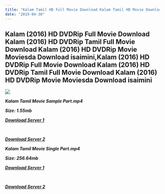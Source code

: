 ```yaml
---
title: "Kalam Tamil HD Full Movie Download Kalam Tamil HD Movie Download"
date: "2019-04-30"
---
```


## Kalam (2016) HD DVDRip Full Movie Download Kalam (2016) HD DVDRip Tamil Full Movie Download Kalam (2016) HD DVDRip Movie Moviesda Download isaimini,Kalam (2016) HD DVDRip Full Movie Download Kalam (2016) HD DVDRip Tamil Full Movie Download Kalam (2016) HD DVDRip Movie Moviesda Download isaimini

![](https://images.moviebuff.com/69b2ddf2-f4db-4d27-add3-c96508175787?w=1000)

**_Kalam Tamil Movie Sample Part.mp4_**

**_Size: 1.55mb_**

**_[Download Server 1](http://s2.uptofiles.net//files/Tamil{18b9e36be58349bcedc591cb24b1d58373c4fcb8ec6c90ee99c2d93b5f4aedc9}202016{18b9e36be58349bcedc591cb24b1d58373c4fcb8ec6c90ee99c2d93b5f4aedc9}20Movies/Kalam{18b9e36be58349bcedc591cb24b1d58373c4fcb8ec6c90ee99c2d93b5f4aedc9}20(2016){18b9e36be58349bcedc591cb24b1d58373c4fcb8ec6c90ee99c2d93b5f4aedc9}20HD{18b9e36be58349bcedc591cb24b1d58373c4fcb8ec6c90ee99c2d93b5f4aedc9}20DVDRip/Mp4{18b9e36be58349bcedc591cb24b1d58373c4fcb8ec6c90ee99c2d93b5f4aedc9}20HD{18b9e36be58349bcedc591cb24b1d58373c4fcb8ec6c90ee99c2d93b5f4aedc9}20(Single{18b9e36be58349bcedc591cb24b1d58373c4fcb8ec6c90ee99c2d93b5f4aedc9}20Part)/Kalam{18b9e36be58349bcedc591cb24b1d58373c4fcb8ec6c90ee99c2d93b5f4aedc9}20DVDRip{18b9e36be58349bcedc591cb24b1d58373c4fcb8ec6c90ee99c2d93b5f4aedc9}20HD{18b9e36be58349bcedc591cb24b1d58373c4fcb8ec6c90ee99c2d93b5f4aedc9}20Sample.mp4)_**

**_[  
](http://s2.uptofiles.net//files/Tamil{18b9e36be58349bcedc591cb24b1d58373c4fcb8ec6c90ee99c2d93b5f4aedc9}202016{18b9e36be58349bcedc591cb24b1d58373c4fcb8ec6c90ee99c2d93b5f4aedc9}20Movies/Kalam{18b9e36be58349bcedc591cb24b1d58373c4fcb8ec6c90ee99c2d93b5f4aedc9}20(2016){18b9e36be58349bcedc591cb24b1d58373c4fcb8ec6c90ee99c2d93b5f4aedc9}20HD{18b9e36be58349bcedc591cb24b1d58373c4fcb8ec6c90ee99c2d93b5f4aedc9}20DVDRip/Mp4{18b9e36be58349bcedc591cb24b1d58373c4fcb8ec6c90ee99c2d93b5f4aedc9}20HD{18b9e36be58349bcedc591cb24b1d58373c4fcb8ec6c90ee99c2d93b5f4aedc9}20(Single{18b9e36be58349bcedc591cb24b1d58373c4fcb8ec6c90ee99c2d93b5f4aedc9}20Part)/Kalam{18b9e36be58349bcedc591cb24b1d58373c4fcb8ec6c90ee99c2d93b5f4aedc9}20DVDRip{18b9e36be58349bcedc591cb24b1d58373c4fcb8ec6c90ee99c2d93b5f4aedc9}20HD{18b9e36be58349bcedc591cb24b1d58373c4fcb8ec6c90ee99c2d93b5f4aedc9}20Sample.mp4)_**

**_[Download Server 2](http://s2.uptofiles.net//files/Tamil{18b9e36be58349bcedc591cb24b1d58373c4fcb8ec6c90ee99c2d93b5f4aedc9}202016{18b9e36be58349bcedc591cb24b1d58373c4fcb8ec6c90ee99c2d93b5f4aedc9}20Movies/Kalam{18b9e36be58349bcedc591cb24b1d58373c4fcb8ec6c90ee99c2d93b5f4aedc9}20(2016){18b9e36be58349bcedc591cb24b1d58373c4fcb8ec6c90ee99c2d93b5f4aedc9}20HD{18b9e36be58349bcedc591cb24b1d58373c4fcb8ec6c90ee99c2d93b5f4aedc9}20DVDRip/Mp4{18b9e36be58349bcedc591cb24b1d58373c4fcb8ec6c90ee99c2d93b5f4aedc9}20HD{18b9e36be58349bcedc591cb24b1d58373c4fcb8ec6c90ee99c2d93b5f4aedc9}20(Single{18b9e36be58349bcedc591cb24b1d58373c4fcb8ec6c90ee99c2d93b5f4aedc9}20Part)/Kalam{18b9e36be58349bcedc591cb24b1d58373c4fcb8ec6c90ee99c2d93b5f4aedc9}20DVDRip{18b9e36be58349bcedc591cb24b1d58373c4fcb8ec6c90ee99c2d93b5f4aedc9}20HD{18b9e36be58349bcedc591cb24b1d58373c4fcb8ec6c90ee99c2d93b5f4aedc9}20Sample.mp4)_**

**_Kalam Tamil Movie Single Part.mp4_**

**_Size: 256.64mb_**

**_[Download Server 1](http://s2.uptofiles.net//files/Tamil{18b9e36be58349bcedc591cb24b1d58373c4fcb8ec6c90ee99c2d93b5f4aedc9}202016{18b9e36be58349bcedc591cb24b1d58373c4fcb8ec6c90ee99c2d93b5f4aedc9}20Movies/Kalam{18b9e36be58349bcedc591cb24b1d58373c4fcb8ec6c90ee99c2d93b5f4aedc9}20(2016){18b9e36be58349bcedc591cb24b1d58373c4fcb8ec6c90ee99c2d93b5f4aedc9}20HD{18b9e36be58349bcedc591cb24b1d58373c4fcb8ec6c90ee99c2d93b5f4aedc9}20DVDRip/Mp4{18b9e36be58349bcedc591cb24b1d58373c4fcb8ec6c90ee99c2d93b5f4aedc9}20HD{18b9e36be58349bcedc591cb24b1d58373c4fcb8ec6c90ee99c2d93b5f4aedc9}20(Single{18b9e36be58349bcedc591cb24b1d58373c4fcb8ec6c90ee99c2d93b5f4aedc9}20Part)/Kalam{18b9e36be58349bcedc591cb24b1d58373c4fcb8ec6c90ee99c2d93b5f4aedc9}20DVDRip{18b9e36be58349bcedc591cb24b1d58373c4fcb8ec6c90ee99c2d93b5f4aedc9}20Single{18b9e36be58349bcedc591cb24b1d58373c4fcb8ec6c90ee99c2d93b5f4aedc9}20Part.mp4)_**

**_[  
](http://s2.uptofiles.net//files/Tamil{18b9e36be58349bcedc591cb24b1d58373c4fcb8ec6c90ee99c2d93b5f4aedc9}202016{18b9e36be58349bcedc591cb24b1d58373c4fcb8ec6c90ee99c2d93b5f4aedc9}20Movies/Kalam{18b9e36be58349bcedc591cb24b1d58373c4fcb8ec6c90ee99c2d93b5f4aedc9}20(2016){18b9e36be58349bcedc591cb24b1d58373c4fcb8ec6c90ee99c2d93b5f4aedc9}20HD{18b9e36be58349bcedc591cb24b1d58373c4fcb8ec6c90ee99c2d93b5f4aedc9}20DVDRip/Mp4{18b9e36be58349bcedc591cb24b1d58373c4fcb8ec6c90ee99c2d93b5f4aedc9}20HD{18b9e36be58349bcedc591cb24b1d58373c4fcb8ec6c90ee99c2d93b5f4aedc9}20(Single{18b9e36be58349bcedc591cb24b1d58373c4fcb8ec6c90ee99c2d93b5f4aedc9}20Part)/Kalam{18b9e36be58349bcedc591cb24b1d58373c4fcb8ec6c90ee99c2d93b5f4aedc9}20DVDRip{18b9e36be58349bcedc591cb24b1d58373c4fcb8ec6c90ee99c2d93b5f4aedc9}20Single{18b9e36be58349bcedc591cb24b1d58373c4fcb8ec6c90ee99c2d93b5f4aedc9}20Part.mp4)_**

**_[Download Server 2](http://s2.uptofiles.net//files/Tamil{18b9e36be58349bcedc591cb24b1d58373c4fcb8ec6c90ee99c2d93b5f4aedc9}202016{18b9e36be58349bcedc591cb24b1d58373c4fcb8ec6c90ee99c2d93b5f4aedc9}20Movies/Kalam{18b9e36be58349bcedc591cb24b1d58373c4fcb8ec6c90ee99c2d93b5f4aedc9}20(2016){18b9e36be58349bcedc591cb24b1d58373c4fcb8ec6c90ee99c2d93b5f4aedc9}20HD{18b9e36be58349bcedc591cb24b1d58373c4fcb8ec6c90ee99c2d93b5f4aedc9}20DVDRip/Mp4{18b9e36be58349bcedc591cb24b1d58373c4fcb8ec6c90ee99c2d93b5f4aedc9}20HD{18b9e36be58349bcedc591cb24b1d58373c4fcb8ec6c90ee99c2d93b5f4aedc9}20(Single{18b9e36be58349bcedc591cb24b1d58373c4fcb8ec6c90ee99c2d93b5f4aedc9}20Part)/Kalam{18b9e36be58349bcedc591cb24b1d58373c4fcb8ec6c90ee99c2d93b5f4aedc9}20DVDRip{18b9e36be58349bcedc591cb24b1d58373c4fcb8ec6c90ee99c2d93b5f4aedc9}20Single{18b9e36be58349bcedc591cb24b1d58373c4fcb8ec6c90ee99c2d93b5f4aedc9}20Part.mp4)_**
